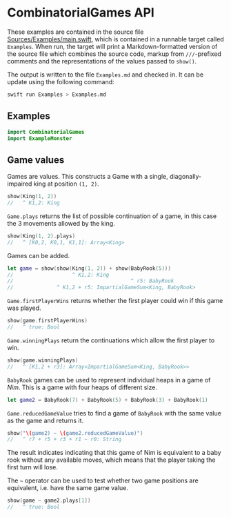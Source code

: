 <!-- Generated from file /Users/michi/Documents/Projects/Hackenbush/CombinatorialGames/Sources/Examples/main.swift -->

# CombinatorialGames API

These examples are contained in the source file [Sources/Examples/main.swift](Sources/Examples/main.swift), which is contained in a runnable target called `Examples`. When run, the target will print a Markdown-formatted version of the source file which combines the source code, markup from `///`-prefixed comments and the representations of the values passed to `show()`.

The output is written to the file `Examples.md` and checked in. It can be update using the following command:

```sh
swift run Examples > Examples.md
```

## Examples

```swift
import CombinatorialGames
import ExampleMonster
```

## Game values

Games are values. This constructs a Game with a single, diagonally-impaired king at position `(1, 2)`.
```swift
show(King(1, 2))
//   ^ K1,2: King
```

`Game.plays` returns the list of possible continuation of a game, in this case the 3 movements allowed by the king.
```swift
show(King(1, 2).plays)
//   ^ [K0,2, K0,1, K1,1]: Array<King>
```

Games can be added.
```swift
let game = show(show(King(1, 2)) + show(BabyRook(5)))
//                   ^ K1,2: King
//                                      ^ r5: BabyRook
//              ^ K1,2 + r5: ImpartialGameSum<King, BabyRook>
```

`Game.firstPlayerWins` returns whether the first player could win if this game was played.
```swift
show(game.firstPlayerWins)
//   ^ true: Bool
```

`Game.winningPlays` return the continuations which allow the first player to win.
```swift
show(game.winningPlays)
//   ^ [K1,2 + r3]: Array<ImpartialGameSum<King, BabyRook>>
```

`BabyRook` games can be used to represent individual heaps in a game of _Nim_. This is a game with four heaps of different size.
```swift
let game2 = BabyRook(7) + BabyRook(5) + BabyRook(3) + BabyRook(1)
```

`Game.reducedGameValue` tries to find a game of `BabyRook` with the same value as the game and returns it.

```swift
show("\(game2) ~ \(game2.reducedGameValue)")
//   ^ r7 + r5 + r3 + r1 ~ r0: String
```

The result indicates indicating that this game of Nim is equivalent to a baby rook without any available moves, which means that the player taking the first turn will lose.

The `~` operator can be used to test whether two game positions are equivalent, i.e. have the same game value.
```swift
show(game ~ game2.plays[1])
//   ^ true: Bool
```

